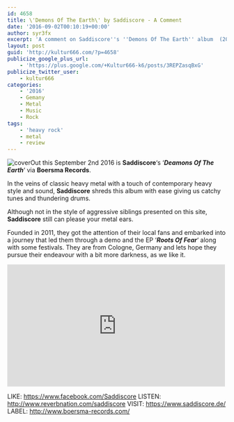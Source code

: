 ```yaml
---
id: 4658
title: \'Demons Of The Earth\' by Saddiscore - A Comment
date: '2016-09-02T00:10:19+00:00'
author: syr3fx
excerpt: 'A comment on Saddiscore''s ''Demons Of The Earth'' album  (2016).'
layout: post
guid: 'http://kultur666.com/?p=4658'
publicize_google_plus_url:
    - 'https://plus.google.com/+Kultur666-k6/posts/3REPZasqBxG'
publicize_twitter_user:
    - kultur666
categories:
    - '2016'
    - Gemany
    - Metal
    - Music
    - Rock
tags:
    - 'heavy rock'
    - metal
    - review
---
```


![cover](http://localhost:8080/wp-content/uploads/2016/08/cover10.jpg?w=680)Out this September 2nd 2016 is **Saddiscore**‘s ‘***Deamons Of The Earth***‘ via **Boersma Records**.

In the veins of classic heavy metal with a touch of contemporary heavy style and sound, **Saddiscore** shreds this album with ease giving us catchy tunes and thundering drums.

Although not in the style of aggressive siblings presented on this site, **Saddiscore** still can please your metal ears.

Founded in 2011, they got the attention of their local fans and embarked into a journey that led them through a demo and the EP ‘***Roots Of Fear***‘ along with some festivals. They are from Cologne, Germany and lets hope they pursue their endeavour with a bit more darkness, as we like it.

<iframe allow="accelerometer; autoplay; clipboard-write; encrypted-media; gyroscope; picture-in-picture; web-share" allowfullscreen="" frameborder="0" height="281" loading="lazy" src="https://www.youtube.com/embed/oWKaBL3cQjM?feature=oembed" title="Too Far Away - Official Video" width="500"></iframe>

LIKE: <https://www.facebook.com/Saddiscore>
LISTEN: <http://www.reverbnation.com/saddiscore>
VISIT: <https://www.saddiscore.de/>
LABEL: <http://www.boersma-records.com/>